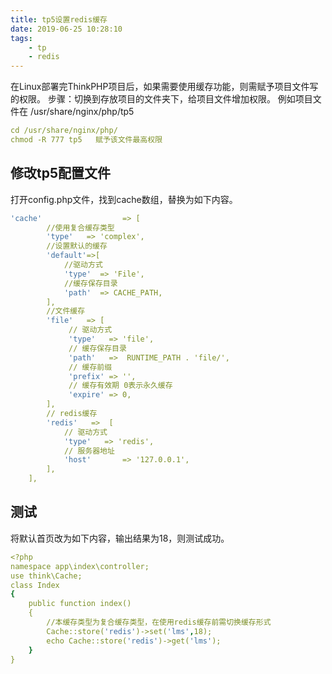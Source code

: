 ```yaml
---
title: tp5设置redis缓存
date: 2019-06-25 10:28:10
tags:
    - tp
    - redis
---
```

在Linux部署完ThinkPHP项目后，如果需要使用缓存功能，则需赋予项目文件写的权限。
步骤：切换到存放项目的文件夹下，给项目文件增加权限。
例如项目文件在  /usr/share/nginx/php/tp5
```yaml
cd /usr/share/nginx/php/
chmod -R 777 tp5   赋予该文件最高权限
```
## 修改tp5配置文件
打开config.php文件，找到cache数组，替换为如下内容。
```yaml
'cache'                  => [
        //使用复合缓存类型
        'type'   => 'complex',
        //设置默认的缓存
        'default'=>[
            //驱动方式
            'type'  => 'File',
            //缓存保存目录
            'path'  => CACHE_PATH,
        ],
        //文件缓存
        'file'   => [
             // 驱动方式
             'type'   => 'file',
             // 缓存保存目录
             'path'   =>  RUNTIME_PATH . 'file/',
             // 缓存前缀
             'prefix' => '',
             // 缓存有效期 0表示永久缓存
             'expire' => 0,
        ],
        // redis缓存
        'redis'   =>  [
            // 驱动方式
            'type'   => 'redis',
            // 服务器地址
            'host'       => '127.0.0.1',
        ],
    ],
```
## 测试
将默认首页改为如下内容，输出结果为18，则测试成功。
```yaml
<?php
namespace app\index\controller;
use think\Cache;
class Index
{
    public function index()
    {  
        //本缓存类型为复合缓存类型，在使用redis缓存前需切换缓存形式
        Cache::store('redis')->set('lms',18);
        echo Cache::store('redis')->get('lms');
    }
}
```